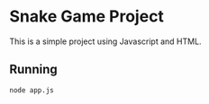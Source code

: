 # Snake Game Project

This is a simple project using Javascript and HTML.

## Running

```
node app.js
```